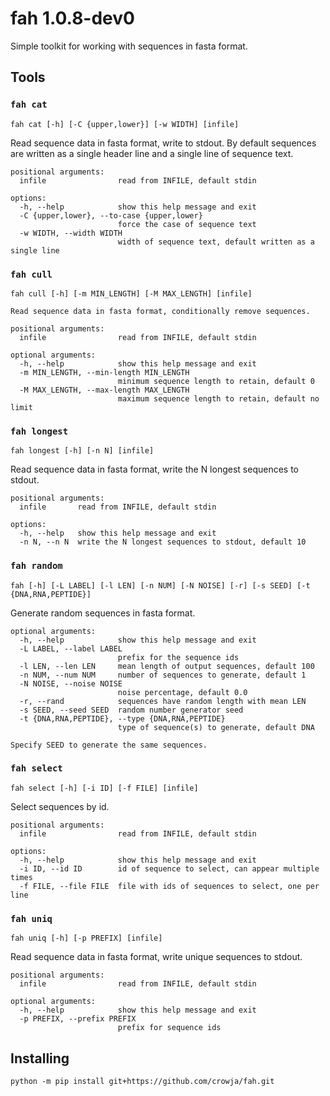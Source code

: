 # fah 1.0.8-dev0

Simple toolkit for working with sequences in fasta format.

## Tools

### `fah cat`

```
fah cat [-h] [-C {upper,lower}] [-w WIDTH] [infile]
```

Read sequence data in fasta format, write to stdout. By default sequences are written as a single
header line and a single line of sequence text.

    positional arguments:
      infile                read from INFILE, default stdin

    options:
      -h, --help            show this help message and exit
      -C {upper,lower}, --to-case {upper,lower}
                            force the case of sequence text
      -w WIDTH, --width WIDTH
                            width of sequence text, default written as a single line

### `fah cull`

```
fah cull [-h] [-m MIN_LENGTH] [-M MAX_LENGTH] [infile]
```

    Read sequence data in fasta format, conditionally remove sequences.

    positional arguments:
      infile                read from INFILE, default stdin

    optional arguments:
      -h, --help            show this help message and exit
      -m MIN_LENGTH, --min-length MIN_LENGTH
                            minimum sequence length to retain, default 0
      -M MAX_LENGTH, --max-length MAX_LENGTH
                            maximum sequence length to retain, default no limit

### `fah longest`

```
fah longest [-h] [-n N] [infile]
```

Read sequence data in fasta format, write the N longest sequences to stdout.

    positional arguments:
      infile       read from INFILE, default stdin

    options:
      -h, --help   show this help message and exit
      -n N, --n N  write the N longest sequences to stdout, default 10

### `fah random`

```
fah [-h] [-L LABEL] [-l LEN] [-n NUM] [-N NOISE] [-r] [-s SEED] [-t {DNA,RNA,PEPTIDE}]
```

Generate random sequences in fasta format.

    optional arguments:
      -h, --help            show this help message and exit
      -L LABEL, --label LABEL
                            prefix for the sequence ids
      -l LEN, --len LEN     mean length of output sequences, default 100
      -n NUM, --num NUM     number of sequences to generate, default 1
      -N NOISE, --noise NOISE
                            noise percentage, default 0.0
      -r, --rand            sequences have random length with mean LEN
      -s SEED, --seed SEED  random number generator seed
      -t {DNA,RNA,PEPTIDE}, --type {DNA,RNA,PEPTIDE}
                            type of sequence(s) to generate, default DNA

    Specify SEED to generate the same sequences.

### `fah select`

```
fah select [-h] [-i ID] [-f FILE] [infile]
```

Select sequences by id.

    positional arguments:
      infile                read from INFILE, default stdin

    options:
      -h, --help            show this help message and exit
      -i ID, --id ID        id of sequence to select, can appear multiple times
      -f FILE, --file FILE  file with ids of sequences to select, one per line

### `fah uniq`

```
fah uniq [-h] [-p PREFIX] [infile]
```

Read sequence data in fasta format, write unique sequences to stdout.

    positional arguments:
      infile                read from INFILE, default stdin

    optional arguments:
      -h, --help            show this help message and exit
      -p PREFIX, --prefix PREFIX
                            prefix for sequence ids

## Installing

```
python -m pip install git+https://github.com/crowja/fah.git
```

